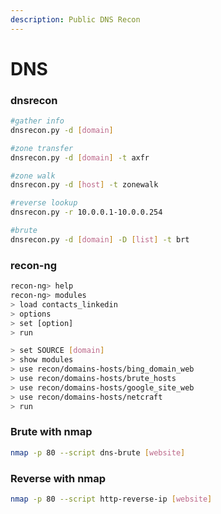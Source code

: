 ```yaml
---
description: Public DNS Recon
---
```


# DNS

### dnsrecon

```bash
#gather info
dnsrecon.py -d [domain]

#zone transfer
dnsrecon.py -d [domain] -t axfr

#zone walk
dnsrecon.py -d [host] -t zonewalk

#reverse lookup
dnsrecon.py -r 10.0.0.1-10.0.0.254

#brute
dnsrecon.py -d [domain] -D [list] -t brt
```

### recon-ng

```bash
recon-ng> help
recon-ng> modules
> load contacts_linkedin
> options
> set [option]
> run

> set SOURCE [domain]
> show modules
> use recon/domains-hosts/bing_domain_web 
> use recon/domains-hosts/brute_hosts 
> use recon/domains-hosts/google_site_web 
> use recon/domains-hosts/netcraft 
> run
```

### Brute with nmap

```bash
nmap -p 80 --script dns-brute [website]
```

### Reverse with nmap

```bash
nmap -p 80 --script http-reverse-ip [website]
```

